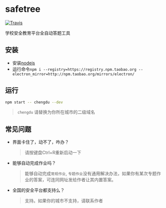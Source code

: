 safetree
====

[![Travis](https://img.shields.io/travis/gucong3000/safetree.svg)](https://travis-ci.org/gucong3000/safetree)

学校安全教育平台全自动答题工具

## 安装

- 安装[nodejs](https://nodejs.org/zh-cn/download/)
- 运行命令`npm i --registry=https://registry.npm.taobao.org --electron_mirror=http://npm.taobao.org/mirrors/electron/`

## 运行

```bash
npm start -- chengdu --dev
```

> `chengdu` 请替换为你所在城市的二级域名

## 常见问题

- 界面卡住了，动不了，咋办？
  > 请按键盘Ctrl+R重新启动一下
- 能够自动完成作业吗？
  > 能够自动完成`常规作业`, `专题作业`没有通用解决办法，如果你有某次专题作业的答案，可连同网址发给作者让其内置答案。
- 全国的安全平台都支持么？
  > 支持。如果你的城市不支持，请联系作者
